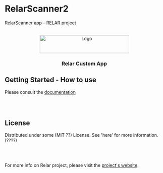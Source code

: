 # RelarScanner2
RelarScanner app - RELAR project
<!--
Based on a template found here: https://github.com/othneildrew/Best-README-Template/blob/master/BLANK_README.md
-->



<!-- PROJECT LOGO -->
<br />
<div align="center">
  <a href="https://github.com/belalik/RelarScanner2">
    <img src="https://relar.eu/wp-content/uploads/2022/02/cropped-logotrans1.png" alt="Logo" width="283" height="57">
  </a>

<h3 align="center">Relar Custom App</h3>

  <!--
  <p align="center">
    For more information on the project, please visit <a href="https://relar.eu/">relar.eu</a>
    <br />
    -->
  
  </p>
</div>




<!-- GETTING STARTED -->
## Getting Started - How to use

Please consult the <a href="https://docs.google.com/document/d/1bfUdl7f92LbBwa3kIziqFjoigr_LyT3H7LONjYC0-yo" target="_blank">documentation</a>

<br><br>

## License

Distributed under some (MIT ??) License. See 'here' for more information. (????)

<br><br>

For more info on Relar project, please visit the <a href="https://relar.eu/">project's website</a>. 
